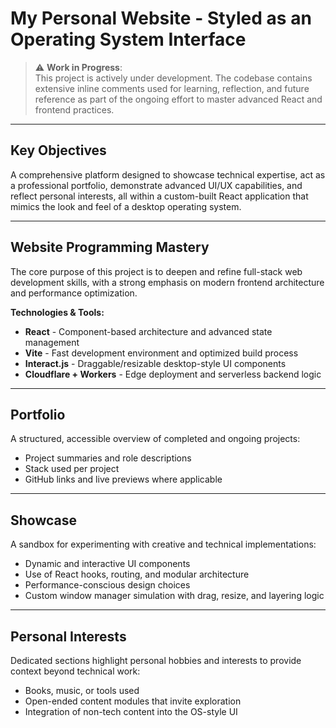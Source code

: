 # My Personal Website - Styled as an Operating System Interface

> ⚠️ **Work in Progress**:  
> This project is actively under development. The codebase contains extensive inline comments used for learning, reflection, and future reference as part of the ongoing effort to master advanced React and frontend practices.

---

## Key Objectives

A comprehensive platform designed to showcase technical expertise, act as a professional portfolio, demonstrate advanced UI/UX capabilities, and reflect personal interests, all within a custom-built React application that mimics the look and feel of a desktop operating system.

---

## Website Programming Mastery

The core purpose of this project is to deepen and refine full-stack web development skills, with a strong emphasis on modern frontend architecture and performance optimization.

**Technologies & Tools:**

- **React** - Component-based architecture and advanced state management
- **Vite** - Fast development environment and optimized build process
- **Interact.js** - Draggable/resizable desktop-style UI components
- **Cloudflare + Workers** - Edge deployment and serverless backend logic

---

## Portfolio

A structured, accessible overview of completed and ongoing projects:

- Project summaries and role descriptions
- Stack used per project
- GitHub links and live previews where applicable

---

## Showcase

A sandbox for experimenting with creative and technical implementations:

- Dynamic and interactive UI components
- Use of React hooks, routing, and modular architecture
- Performance-conscious design choices
- Custom window manager simulation with drag, resize, and layering logic

---

## Personal Interests

Dedicated sections highlight personal hobbies and interests to provide context beyond technical work:

- Books, music, or tools used
- Open-ended content modules that invite exploration
- Integration of non-tech content into the OS-style UI
